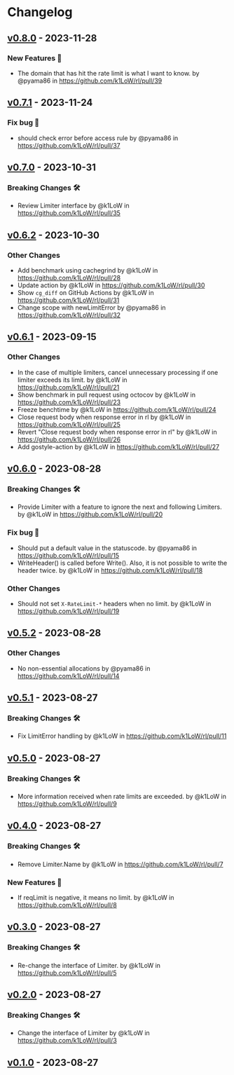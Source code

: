 # Changelog

## [v0.8.0](https://github.com/k1LoW/rl/compare/v0.7.1...v0.8.0) - 2023-11-28
### New Features 🎉
- The domain that has hit the rate limit is what I want to know. by @pyama86 in https://github.com/k1LoW/rl/pull/39

## [v0.7.1](https://github.com/k1LoW/rl/compare/v0.7.0...v0.7.1) - 2023-11-24
### Fix bug 🐛
- should check error before access rule by @pyama86 in https://github.com/k1LoW/rl/pull/37

## [v0.7.0](https://github.com/k1LoW/rl/compare/v0.6.2...v0.7.0) - 2023-10-31
### Breaking Changes 🛠
- Review Limiter interface by @k1LoW in https://github.com/k1LoW/rl/pull/35

## [v0.6.2](https://github.com/k1LoW/rl/compare/v0.6.1...v0.6.2) - 2023-10-30
### Other Changes
- Add benchmark using cachegrind by @k1LoW in https://github.com/k1LoW/rl/pull/28
- Update action by @k1LoW in https://github.com/k1LoW/rl/pull/30
- Show `cg_diff` on GitHub Actions by @k1LoW in https://github.com/k1LoW/rl/pull/31
- Change scope with newLimitError by @pyama86 in https://github.com/k1LoW/rl/pull/32

## [v0.6.1](https://github.com/k1LoW/rl/compare/v0.6.0...v0.6.1) - 2023-09-15
### Other Changes
- In the case of multiple limiters, cancel unnecessary processing if one limiter exceeds its limit. by @k1LoW in https://github.com/k1LoW/rl/pull/21
- Show benchmark in pull request using octocov by @k1LoW in https://github.com/k1LoW/rl/pull/23
- Freeze benchtime by @k1LoW in https://github.com/k1LoW/rl/pull/24
- Close request body when response error in rl by @k1LoW in https://github.com/k1LoW/rl/pull/25
- Revert "Close request body when response error in rl" by @k1LoW in https://github.com/k1LoW/rl/pull/26
- Add gostyle-action by @k1LoW in https://github.com/k1LoW/rl/pull/27

## [v0.6.0](https://github.com/k1LoW/rl/compare/v0.5.2...v0.6.0) - 2023-08-28
### Breaking Changes 🛠
- Provide Limiter with a feature to ignore the next and following Limiters. by @k1LoW in https://github.com/k1LoW/rl/pull/20
### Fix bug 🐛
- Should put a default value in the statuscode. by @pyama86 in https://github.com/k1LoW/rl/pull/15
- WriteHeader() is called before Write(). Also, it is not possible to write the header twice. by @k1LoW in https://github.com/k1LoW/rl/pull/18
### Other Changes
- Should not set `X-RateLimit-*` headers when no limit. by @k1LoW in https://github.com/k1LoW/rl/pull/19

## [v0.5.2](https://github.com/k1LoW/rl/compare/v0.5.1...v0.5.2) - 2023-08-28
### Other Changes
- No non-essential allocations by @pyama86 in https://github.com/k1LoW/rl/pull/14

## [v0.5.1](https://github.com/k1LoW/rl/compare/v0.5.0...v0.5.1) - 2023-08-27
### Breaking Changes 🛠
- Fix LimitError handling by @k1LoW in https://github.com/k1LoW/rl/pull/11

## [v0.5.0](https://github.com/k1LoW/rl/compare/v0.4.0...v0.5.0) - 2023-08-27
### Breaking Changes 🛠
- More information received when rate limits are exceeded. by @k1LoW in https://github.com/k1LoW/rl/pull/9

## [v0.4.0](https://github.com/k1LoW/rl/compare/v0.3.0...v0.4.0) - 2023-08-27
### Breaking Changes 🛠
- Remove Limiter.Name by @k1LoW in https://github.com/k1LoW/rl/pull/7
### New Features 🎉
- If reqLimit is negative, it means no limit. by @k1LoW in https://github.com/k1LoW/rl/pull/8

## [v0.3.0](https://github.com/k1LoW/rl/compare/v0.2.0...v0.3.0) - 2023-08-27
### Breaking Changes 🛠
- Re-change the interface of Limiter. by @k1LoW in https://github.com/k1LoW/rl/pull/5

## [v0.2.0](https://github.com/k1LoW/rl/compare/v0.1.0...v0.2.0) - 2023-08-27
### Breaking Changes 🛠
- Change the interface of Limiter by @k1LoW in https://github.com/k1LoW/rl/pull/3

## [v0.1.0](https://github.com/k1LoW/rl/commits/v0.1.0) - 2023-08-27

